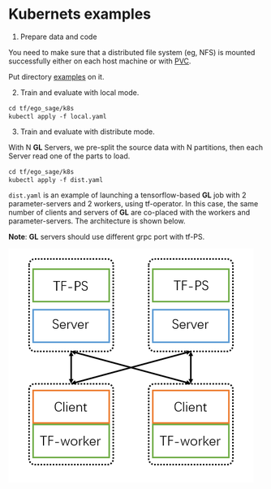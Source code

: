 # Kubernets examples

1. Prepare data and code

You need to make sure that a distributed file system (eg, NFS) is mounted successfully either on each host machine or with [PVC](https://kubernetes.io/docs/concepts/storage/persistent-volumes/#persistentvolumeclaims).

Put directory [examples](https://github.com/alibaba/graph-learn/tree/master/examples) on it.

2. Train and evaluate with local mode.

```shell
cd tf/ego_sage/k8s
kubectl apply -f local.yaml
```

3. Train and evaluate with distribute mode.

With N **GL** Servers, we pre-split the source data with N partitions, then each Server read one of the parts to load.

```shell
cd tf/ego_sage/k8s
kubectl apply -f dist.yaml
```

`dist.yaml` is an example of launching a tensorflow-based **GL** job with 2 parameter-servers and 2 workers, using tf-operator. In this case, the same number of clients and servers of **GL** are co-placed with the workers and parameter-servers. The architecture is shown below.

**Note**: **GL** servers should use different grpc port with tf-PS.


![dist-graphsage](../../../images/dist-graphsage.png)
